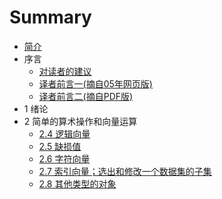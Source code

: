 # Summary

* [简介](README.md)
* 序言
    * [对读者的建议](preface/section0_1.md)
    * [译者前言一(摘自05年网页版)](preface/section0_2.md)
    * [译者前言二(摘自PDF版)](preface/section0_3.md)
* 1 绪论
* 2 简单的算术操作和向量运算
    * [2.4 逻辑向量](chapter2/section2_4.md)
    * [2.5 缺损值](chapter2/section2_5.md)
    * [2.6 字符向量](/chapter2/section2_6.md)
    * [2.7 索引向量；选出和修改一个数据集的子集](/chapter2/section2_7.md)
    * [2.8 其他类型的对象](/chapter2/section2_8.md)
    
    
